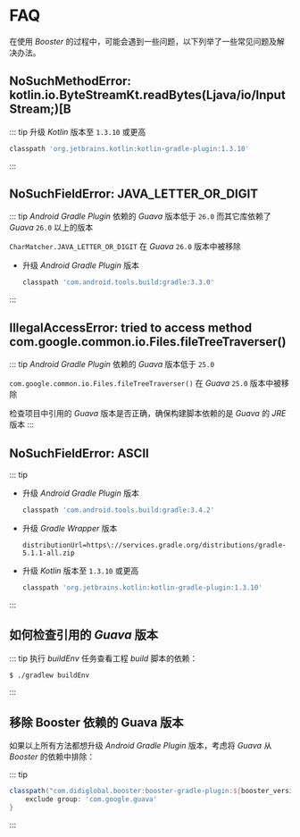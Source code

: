 # FAQ

在使用 *Booster* 的过程中，可能会遇到一些问题，以下列举了一些常见问题及解决办法。

## NoSuchMethodError: kotlin.io.ByteStreamKt.readBytes(Ljava/io/InputStream;)[B

::: tip
升级 *Kotlin* 版本至 `1.3.10` 或更高

```groovy
classpath 'org.jetbrains.kotlin:kotlin-gradle-plugin:1.3.10'
```
:::

## NoSuchFieldError: JAVA_LETTER_OR_DIGIT

::: tip
*Android Gradle Plugin* 依赖的 *Guava* 版本低于 `26.0` 而其它库依赖了 *Guava* `26.0` 以上的版本

`CharMatcher.JAVA_LETTER_OR_DIGIT` 在 *Guava* `26.0` 版本中被移除

- 升级 *Android Gradle Plugin* 版本

    ```groovy
    classpath 'com.android.tools.build:gradle:3.3.0'
    ```
:::

## IllegalAccessError: tried to access method com.google.common.io.Files.fileTreeTraverser()

::: tip
*Android Gradle Plugin* 依赖的 *Guava* 版本低于 `25.0`

`com.google.common.io.Files.fileTreeTraverser()` 在 *Guava*  `25.0` 版本中被移除

检查项目中引用的 *Guava* 版本是否正确，确保构建脚本依赖的是 *Guava* 的 *JRE* 版本
:::

## NoSuchFieldError: ASCII

::: tip
- 升级 *Android Gradle Plugin* 版本

    ```groovy
    classpath 'com.android.tools.build:gradle:3.4.2'
    ```

- 升级 *Gradle Wrapper* 版本

    ```properties
    distributionUrl=https\://services.gradle.org/distributions/gradle-5.1.1-all.zip
    ```

- 升级 *Kotlin* 版本至 `1.3.10` 或更高

    ```groovy
    classpath 'org.jetbrains.kotlin:kotlin-gradle-plugin:1.3.10'
    ```
:::

## 如何检查引用的 *Guava* 版本

::: tip
执行 *buildEnv* 任务查看工程 *build* 脚本的依赖：

```bash
$ ./gradlew buildEnv
```
:::

## 移除 Booster 依赖的 Guava 版本

如果以上所有方法都想升级 *Android Gradle Plugin* 版本，考虑将 *Guava* 从 *Booster* 的依赖中排除：

::: tip
```gradle
classpath("com.didiglobal.booster:booster-gradle-plugin:${booster_version}") {
    exclude group: 'com.google.guava'
}
```
:::